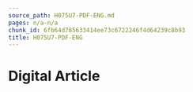 ```yaml
---
source_path: H075U7-PDF-ENG.md
pages: n/a-n/a
chunk_id: 6fb64d785633414ee73c6722246f4d64239c8b93
title: H075U7-PDF-ENG
---
```

# Digital Article
